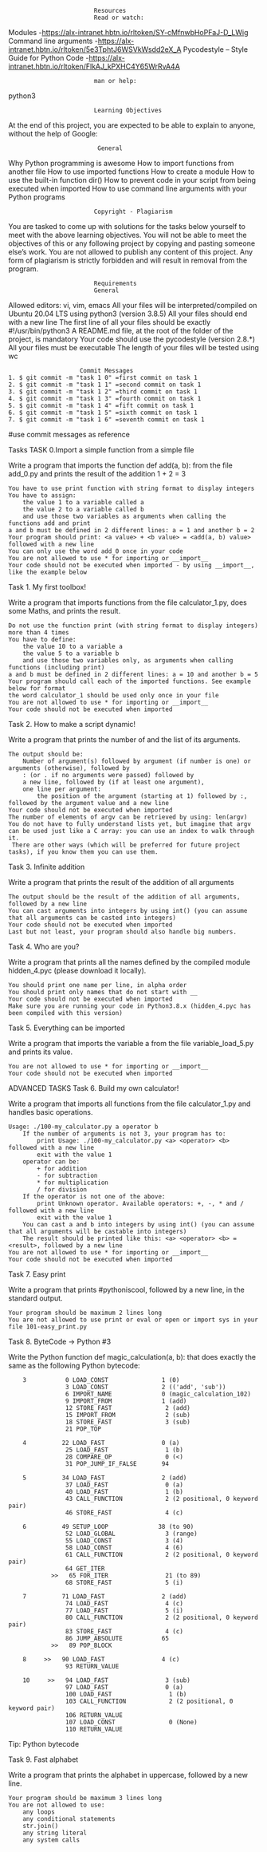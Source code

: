                            Resources
                            Read or watch:

Modules -https://alx-intranet.hbtn.io/rltoken/SY-cMfnwbHoPFaJ-D_LWig
Command line arguments -https://alx-intranet.hbtn.io/rltoken/5e3TphtJ6WSVkWsdd2eX_A
Pycodestyle – Style Guide for Python Code -https://alx-intranet.hbtn.io/rltoken/FlkAJ_kPXHC4Y65WrRvA4A
                            
                            man or help:

python3

                            Learning Objectives
At the end of this project, you are expected to be able to explain to anyone, without the help of Google:

                             General
Why Python programming is awesome
How to import functions from another file
How to use imported functions
How to create a module
How to use the built-in function dir()
How to prevent code in your script from being executed when imported
How to use command line arguments with your Python programs

                            Copyright - Plagiarism
You are tasked to come up with solutions for the tasks below yourself to meet with the above learning objectives.
You will not be able to meet the objectives of this or any following project by copying and pasting someone else’s work.
You are not allowed to publish any content of this project.
Any form of plagiarism is strictly forbidden and will result in removal from the program.


                            Requirements
                            General
Allowed editors: vi, vim, emacs
All your files will be interpreted/compiled on Ubuntu 20.04 LTS using python3 (version 3.8.5)
All your files should end with a new line
The first line of all your files should be exactly #!/usr/bin/python3
A README.md file, at the root of the folder of the project, is mandatory
Your code should use the pycodestyle (version 2.8.*)
All your files must be executable
The length of your files will be tested using wc


                        Commit Messages 
    1. $ git commit -m "task 1 0" =first commit on task 1
    2. $ git commit -m "task 1 1" =second commit on task 1
    3. $ git commit -m "task 1 2" =third commit on task 1
    4. $ git commit -m "task 1 3" =fourth commit on task 1
    5. $ git commit -m "task 1 4" =fift commit on task 1
    6. $ git commit -m "task 1 5" =sixth commit on task 1
    7. $ git commit -m "task 1 6" =seventh commit on task 1

#use commit messages as reference


Tasks
TASK 0.Import a simple function from a simple file

Write a program that imports the function def add(a, b): from the file add_0.py and prints the result of the addition 1 + 2 = 3

	You have to use print function with string format to display integers
	You have to assign:
		the value 1 to a variable called a
		the value 2 to a variable called b
		and use those two variables as arguments when calling the functions add and print
	a and b must be defined in 2 different lines: a = 1 and another b = 2
	Your program should print: <a value> + <b value> = <add(a, b) value> followed with a new line
	You can only use the word add_0 once in your code
	You are not allowed to use * for importing or __import__
	Your code should not be executed when imported - by using __import__, like the example below

Task 1. My first toolbox!

Write a program that imports functions from the file calculator_1.py, does some Maths, and prints the result.

	Do not use the function print (with string format to display integers) more than 4 times
	You have to define:
		the value 10 to a variable a
		the value 5 to a variable b
		and use those two variables only, as arguments when calling functions (including print)
	a and b must be defined in 2 different lines: a = 10 and another b = 5
	Your program should call each of the imported functions. See example below for format
	the word calculator_1 should be used only once in your file
	You are not allowed to use * for importing or __import__
	Your code should not be executed when imported

Task 2. How to make a script dynamic!

Write a program that prints the number of and the list of its arguments.

	The output should be:
		Number of argument(s) followed by argument (if number is one) or arguments (otherwise), followed by
		: (or . if no arguments were passed) followed by
		a new line, followed by (if at least one argument),
		one line per argument:
			the position of the argument (starting at 1) followed by :, followed by the argument value and a new line
	Your code should not be executed when imported
	The number of elements of argv can be retrieved by using: len(argv)
	You do not have to fully understand lists yet, but imagine that argv can be used just like a C array: you can use an index to walk through it.
	 There are other ways (which will be preferred for future project tasks), if you know them you can use them.

Task 3. Infinite addition

Write a program that prints the result of the addition of all arguments

	The output should be the result of the addition of all arguments, followed by a new line
	You can cast arguments into integers by using int() (you can assume that all arguments can be casted into integers)
	Your code should not be executed when imported
	Last but not least, your program should also handle big numbers. 

Task 4. Who are you?

Write a program that prints all the names defined by the compiled module hidden_4.pyc (please download it locally).

	You should print one name per line, in alpha order
	You should print only names that do not start with __
	Your code should not be executed when imported
	Make sure you are running your code in Python3.8.x (hidden_4.pyc has been compiled with this version)

Task 5. Everything can be imported

Write a program that imports the variable a from the file variable_load_5.py and prints its value.

	You are not allowed to use * for importing or __import__
	Your code should not be executed when imported

ADVANCED TASKS
Task 6. Build my own calculator!

Write a program that imports all functions from the file calculator_1.py and handles basic operations.

	Usage: ./100-my_calculator.py a operator b
		If the number of arguments is not 3, your program has to:
			print Usage: ./100-my_calculator.py <a> <operator> <b> followed with a new line
			exit with the value 1
		operator can be:
			+ for addition
			- for subtraction
			* for multiplication
			/ for division
		If the operator is not one of the above:
			print Unknown operator. Available operators: +, -, * and / followed with a new line
			exit with the value 1
		You can cast a and b into integers by using int() (you can assume that all arguments will be castable into integers)
		The result should be printed like this: <a> <operator> <b> = <result>, followed by a new line
	You are not allowed to use * for importing or __import__
	Your code should not be executed when imported

Task 7. Easy print

Write a program that prints #pythoniscool, followed by a new line, in the standard output.

	Your program should be maximum 2 lines long
	You are not allowed to use print or eval or open or import sys in your file 101-easy_print.py

Task 8. ByteCode -> Python #3

Write the Python function def magic_calculation(a, b): that does exactly the same as the following Python bytecode:

        3           0 LOAD_CONST               1 (0)
                    3 LOAD_CONST               2 (('add', 'sub'))
                    6 IMPORT_NAME              0 (magic_calculation_102)
                    9 IMPORT_FROM              1 (add)
                    12 STORE_FAST               2 (add)
                    15 IMPORT_FROM              2 (sub)
                    18 STORE_FAST               3 (sub)
                    21 POP_TOP

        4          22 LOAD_FAST                0 (a)
                    25 LOAD_FAST                1 (b)
                    28 COMPARE_OP               0 (<)
                    31 POP_JUMP_IF_FALSE       94

        5          34 LOAD_FAST                2 (add)
                    37 LOAD_FAST                0 (a)
                    40 LOAD_FAST                1 (b)
                    43 CALL_FUNCTION            2 (2 positional, 0 keyword pair)
                    46 STORE_FAST               4 (c)

        6          49 SETUP_LOOP              38 (to 90)
                    52 LOAD_GLOBAL              3 (range)
                    55 LOAD_CONST               3 (4)
                    58 LOAD_CONST               4 (6)
                    61 CALL_FUNCTION            2 (2 positional, 0 keyword pair)
                    64 GET_ITER
                >>   65 FOR_ITER                21 (to 89)
                    68 STORE_FAST               5 (i)

        7          71 LOAD_FAST                2 (add)
                    74 LOAD_FAST                4 (c)
                    77 LOAD_FAST                5 (i)
                    80 CALL_FUNCTION            2 (2 positional, 0 keyword pair)
                    83 STORE_FAST               4 (c)
                    86 JUMP_ABSOLUTE           65
                >>   89 POP_BLOCK

        8     >>   90 LOAD_FAST                4 (c)
                    93 RETURN_VALUE

        10     >>   94 LOAD_FAST                3 (sub)
                    97 LOAD_FAST                0 (a)
                    100 LOAD_FAST                1 (b)
                    103 CALL_FUNCTION            2 (2 positional, 0 keyword pair)
                    106 RETURN_VALUE
                    107 LOAD_CONST               0 (None)
                    110 RETURN_VALUE

Tip: Python bytecode

Task 9. Fast alphabet

Write a program that prints the alphabet in uppercase, followed by a new line.

	Your program should be maximum 3 lines long
	You are not allowed to use:
		any loops
		any conditional statements
		str.join()
		any string literal
		any system calls